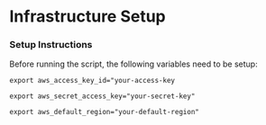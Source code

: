 # Infrastructure Setup


### Setup Instructions


Before running the script, the following variables need to be setup:

```export aws_access_key_id="your-access-key```

```export aws_secret_access_key="your-secret-key"```

```export aws_default_region="your-default-region"```



